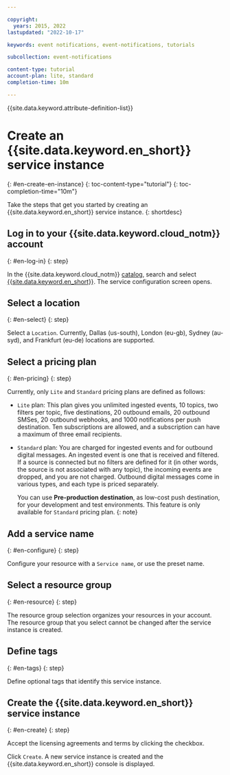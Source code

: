 ```yaml
---

copyright:
  years: 2015, 2022
lastupdated: "2022-10-17"

keywords: event notifications, event-notifications, tutorials

subcollection: event-notifications

content-type: tutorial
account-plan: lite, standard
completion-time: 10m

---
```


{{site.data.keyword.attribute-definition-list}}

# Create an {{site.data.keyword.en_short}} service instance
{: #en-create-en-instance}
{: toc-content-type="tutorial"}
{: toc-completion-time="10m"}

Take the steps that get you started by creating an {{site.data.keyword.en_short}} service instance.
{: shortdesc}

## Log in to your {{site.data.keyword.cloud_notm}} account
{: #en-log-in}
{: step}

In the {{site.data.keyword.cloud_notm}} [catalog](https://{DomainName}/catalog#services), search and select [{{site.data.keyword.en_short}}](https://{DomainName}/catalog/services/event-notifications). The service configuration screen opens.

## Select a location
{: #en-select}
{: step}

Select a `Location`. Currently, Dallas (us-south), London (eu-gb), Sydney (au-syd), and Frankfurt (eu-de) locations are supported.

## Select a pricing plan
{: #en-pricing}
{: step}

Currently, only `Lite` and `Standard` pricing plans are defined as follows:

* `Lite` plan: This plan gives you unlimited ingested events, 10 topics, two filters per topic, five destinations, 20 outbound emails, 20 outbound SMSes, 20 outbound webhooks, and 1000 notifications per push destination. Ten subscriptions are allowed, and a subscription can have a maximum of three email recipients.

* `Standard` plan: You are charged for ingested events and for outbound digital messages. An ingested event is one that is received and filtered. If a source is connected but no filters are defined for it (in other words, the source is not associated with any topic), the incoming events are dropped, and you are not charged. Outbound digital messages come in various types, and each type is priced separately.

   You can use **Pre-production destination**, as low-cost push destination, for your development and test environments. This feature is only available for `Standard` pricing plan.
   {: note}

## Add a service name
{: #en-configure}
{: step}

Configure your resource with a `Service name`, or use the preset name.

## Select a resource group
{: #en-resource}
{: step}

The resource group selection organizes your resources in your account. The resource group that you select cannot be changed after the service instance is created.

## Define tags
{: #en-tags}
{: step}

Define optional tags that identify this service instance.

## Create the {{site.data.keyword.en_short}} service instance
{: #en-create}
{: step}

Accept the licensing agreements and terms by clicking the checkbox.

Click `Create`. A new service instance is created and the {{site.data.keyword.en_short}} console is displayed.
